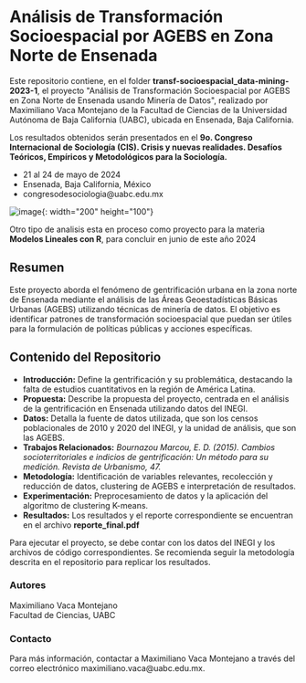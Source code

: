 <h1>Análisis de Transformación Socioespacial por AGEBS en Zona Norte de Ensenada</h1>
<p>Este repositorio contiene, en el folder <b>transf-socioespacial_data-mining-2023-1</b>, el proyecto "Análisis de Transformación Socioespacial por AGEBS en Zona Norte de Ensenada usando Minería de Datos", realizado por Maximiliano Vaca Montejano de la Facultad de Ciencias de la Universidad Autónoma de Baja California (UABC), ubicada en Ensenada, Baja California.</p>

<p>Los resultados obtenidos serán presentados en el <b>9o. Congreso Internacional de Sociología (CIS). Crisis y nuevas realidades. Desafíos Teóricos, Empíricos y Metodológicos para la Sociología.</b> </p>
<ul>
  <li>21 al 24 de mayo de 2024</li>
  <li>Ensenada, Baja California, México</li>
  <li>congresodesociologia@uabc.edu.mx</li>
</ul>

![image](https://github.com/MaximilianoVM/AGEBS-Ensenada/assets/100452591/f169d4bc-f2ed-47d9-a2c3-521207483280){: width="200" height="100"}

<p>Otro tipo de analisis esta en proceso como proyecto para la materia <b>Modelos Lineales con R</b>, para concluir en junio de este año 2024</p>

<h2>Resumen</h2>
<p>Este proyecto aborda el fenómeno de gentrificación urbana en la zona norte de Ensenada mediante el análisis de las Áreas Geoestadísticas Básicas Urbanas (AGEBS) utilizando técnicas de minería de datos. El objetivo es identificar patrones de transformación socioespacial que puedan ser útiles para la formulación de políticas públicas y acciones específicas.</p>



<h2>Contenido del Repositorio</h2>
<ul>
  <li><strong>Introducción:</strong> Define la gentrificación y su problemática, destacando la falta de estudios cuantitativos en la región de América Latina.</li>
  <li><strong>Propuesta:</strong> Describe la propuesta del proyecto, centrada en el análisis de la gentrificación en Ensenada utilizando datos del INEGI.</li>
  <li><strong>Datos:</strong> Detalla la fuente de datos utilizada, que son los censos poblacionales de 2010 y 2020 del INEGI, y la unidad de análisis, que son las AGEBS.</li>
  <li><strong>Trabajos Relacionados:</strong> <i>Bournazou Marcou, E. D. (2015). Cambios socioterritoriales e indicios de gentrificación: Un método para su medición. Revista de Urbanismo, 47. </i></li>
  <li><strong>Metodología:</strong> Identificación de variables relevantes, recolección y reducción de datos, clustering de AGEBS e interpretación de resultados.</li>
  <li><strong>Experimentación:</strong> Preprocesamiento de datos y la aplicación del algoritmo de clustering K-means.</li>
  <li><strong>Resultados:</strong> Los resultados y el reporte correspondiente se encuentran en el archivo <b>reporte_final.pdf</b></li>
</ul>

<p>Para ejecutar el proyecto, se debe contar con los datos del INEGI y los archivos de código correspondientes. Se recomienda seguir la metodología descrita en el repositorio para replicar los resultados.</p>

<h3>Autores</h3>
<p>Maximiliano Vaca Montejano<br>Facultad de Ciencias, UABC</p>

<h3>Contacto</h3>
<p>Para más información, contactar a Maximiliano Vaca Montejano a través del correo electrónico maximiliano.vaca@uabc.edu.mx.</p>
